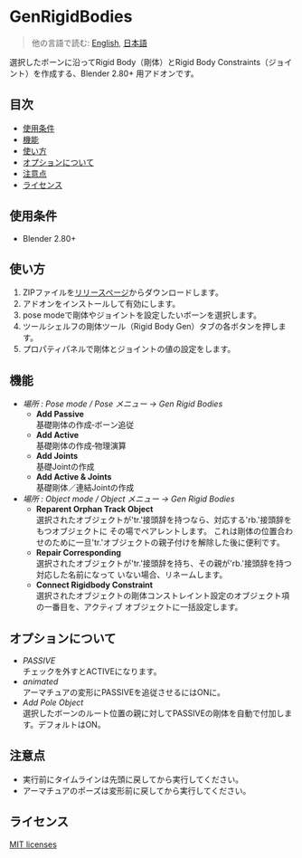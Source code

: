 # GenRigidBodies

> 他の言語で読む: [English](README.md), [日本語](README.ja.md)

選択したボーンに沿ってRigid Body（剛体）とRigid Body Constraints（ジョイント）を作成する、Blender 2.80+ 用アドオンです。

## 目次

<!-- TOC -->

- [使用条件](#使用条件)
- [機能](#機能)
- [使い方](#使い方)
- [オプションについて](#オプションについて)
- [注意点](#注意点)
- [ライセンス](#ライセンス)

<!-- /TOC -->

## 使用条件

- Blender 2.80+

## 使い方

1. ZIPファイルを[リリースページ](/../../releases/latest)からダウンロードします。
1. アドオンをインストールして有効にします。
1. pose modeで剛体やジョイントを設定したいボーンを選択します。
1. ツールシェルフの剛体ツール（Rigid Body Gen）タブの各ボタンを押します。
1. プロパティパネルで剛体とジョイントの値の設定をします。

## 機能

- *場所 : Pose mode / Pose メニュー → Gen Rigid Bodies*
  - **Add Passive**  
    基礎剛体の作成‐ボーン追従
  - **Add Active**  
    基礎剛体の作成‐物理演算
  - **Add Joints**  
    基礎Jointの作成
  - **Add Active & Joints**  
    基礎剛体／連結Jointの作成
- *場所 : Object mode / Object メニュー → Gen Rigid Bodies*
  - **Reparent Orphan Track Object**  
    選択されたオブジェクトが'tr.'接頭辞を持つなら、対応する'rb.'接頭辞をもつオブジェクトに
    その場でペアレントします。
    これは剛体の位置合わせのために一旦'tr.'オブジェクトの親子付けを解除した後に便利です。
  - **Repair Corresponding**  
    選択されたオブジェクトが'tr.'接頭辞を持ち、その親が'rb.'接頭辞を持つ対応した名前になって
    いない場合、リネームします。
  - **Connect Rigidbody Constraint**  
    選択されたオブジェクトの剛体コンストレイント設定のオブジェクト項の一番目を、アクティブ
    オブジェクトに一括設定します。

## オプションについて

- *PASSIVE*  
  チェックを外すとACTIVEになります。
- *animated*  
  アーマチュアの変形にPASSIVEを追従させるにはONに。
- *Add Pole Object*  
  選択したボーンのルート位置の親に対してPASSIVEの剛体を自動で付加します。デフォルトはON。

## 注意点

- 実行前にタイムラインは先頭に戻してから実行してください。
- アーマチュアのポーズは変形前に戻してから実行してください。

## ライセンス

[MIT licenses](LICENSE)
